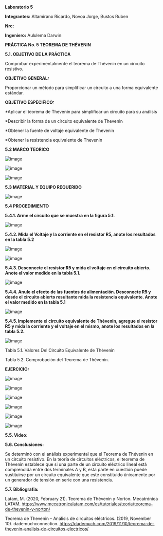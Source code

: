 **Laboratorio 5**

**Integrantes:** Altamirano Ricardo, Novoa Jorge, Bustos Ruben

**Nrc:** 

**Ingeniero:** Aululema Darwin

**PRÁCTICA No. 5 TEOREMA DE THÉVENIN**

**5.1. OBJETIVO DE LA PRÁCTICA**

Comprobar experimentalmente el teorema de Thévenin en un circuito resistivo.

**OBJETIVO GENERAL:**

Proporcionar un método para simplificar un circuito a una forma equivalente estándar.

**OBJETIVO ESPECIFICO:**

*Aplicar el teorema de Thevenin para simplificar un circuito para su análisis

*Describir la forma de un circuito equivalente de Thevenin

*Obtener la fuente de voltaje equivalente de Thevenin

*Obtener la resistencia equivalente de Thevenin

**5.2 MARCO TEORICO**

![image](https://user-images.githubusercontent.com/105680588/177696787-31084132-36cf-4005-859e-66fe38900505.png)

![image](https://user-images.githubusercontent.com/105680588/177696813-339ed762-0027-4c17-889f-fb5860db3139.png)

![image](https://user-images.githubusercontent.com/105680588/177696829-8c863b0d-73e8-4f76-b979-b78e37242cb2.png)

**5.3 MATERIAL Y EQUIPO REQUERIDO**

![image](https://user-images.githubusercontent.com/105680588/177693189-921ff16b-01e0-4d19-ad6f-5393e15af299.png)

**5.4 PROCEDIMIENTO**

**5.4.1. Arme el circuito que se muestra en la figura 5.1.**

![image](https://user-images.githubusercontent.com/105680588/177693347-c839b120-565c-4187-9f6c-d35cd6d40835.png)

**5.4.2. Mida el Voltaje y la corriente en el resistor R5, anote los resultados en la tabla 5.2**

![image](https://user-images.githubusercontent.com/105680588/177693636-e7c3028b-bc31-49f2-8582-f6974303298f.png)

![image](https://user-images.githubusercontent.com/105680588/177693790-160fab2c-b691-4e81-8f97-dbcf2a31aa79.png)

**5.4.3. Desconecte el resistor R5 y mida el voltaje en el circuito abierto. Anote el valor medido en la tabla 5.1.**

![image](https://user-images.githubusercontent.com/105680588/177694840-da8729d5-4641-462b-a60c-8a02fdc88fdb.png)

**5.4.4. Anule el efecto de las fuentes de alimentación. Desconecte R5 y desde el circuito abierto resultante mida la resistencia equivalente. Anote el valor medido en la tabla 5.1**

![image](https://user-images.githubusercontent.com/105680588/177695479-e283b2b6-0021-425e-bf45-6f4bfa684c41.png)

**5.4.5. Implemente el circuito equivalente de Thévenin, agregue el resistor R5 y mida la corriente y el voltaje en el mismo, anote los resultados en la tabla 5.2.**

![image](https://user-images.githubusercontent.com/105680588/177696517-8a57ad9a-dbac-4d6f-82bc-197084c49785.png)

Tabla 5.1. Valores Del Circuito Equivalente de Thévenin

Tabla 5.2. Comprobación del Teorema de Thévenin.


**EJERCICIO:**

![image](https://user-images.githubusercontent.com/105680588/177697779-e05ffdbd-7a82-4f7b-8878-dec4d29bfd4e.png)

![image](https://user-images.githubusercontent.com/105680588/177698397-4423094b-828e-4833-a300-6fc4903e68a3.png)

![image](https://user-images.githubusercontent.com/105680588/177697275-6baa3218-99e4-4066-9405-29cd570b136a.png)

![image](https://user-images.githubusercontent.com/105680588/177697313-e80dc8a9-8661-4935-9909-ac901abd3950.png)

![image](https://user-images.githubusercontent.com/105680588/177697338-e8286bcc-9ec2-470a-b51e-c297cda842bc.png)

![image](https://user-images.githubusercontent.com/105680588/177697357-cc2b25ef-6fbd-4dfd-b825-eceaa8a30d2f.png)

**5.5. Video:**

**5.6. Conclusiones:**

Se determinó con el análisis experimental que el Teorema de Thévenin en un circuito resistivo. En la teoría de circuitos eléctricos, el teorema de Thévenin establece que si una parte de un circuito eléctrico lineal está comprendida entre dos terminales A y B, esta parte en cuestión puede sustituirse por un circuito equivalente que esté constituido únicamente por un generador de tensión en serie con una resistencia.

**5.7. Bibliografia:**

Latam, M. (2020, February 21). Teorema de Thévenin y Norton. Mecatrónica LATAM. https://www.mecatronicalatam.com/es/tutoriales/teoria/teorema-de-thevenin-y-norton/

Teorema de Thevenin – Análisis de circuitos eléctricos. (2019, November 10). dademuchconnection. https://dademuch.com/2019/11/10/teorema-de-thevenin-analisis-de-circuitos-electricos/
